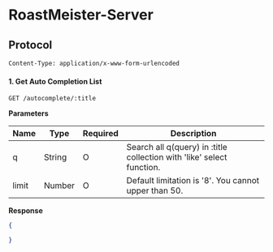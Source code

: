 # RoastMeister-Server

## Protocol

```
Content-Type: application/x-www-form-urlencoded
```

#### 1. Get Auto Completion List
```GET /autocomplete/:title```

**Parameters**

Name      | Type   | Required | Description
--------- | ------ | -------- | ----------------------------------------------------------------------
q         | String | O        | Search all q(query) in :title collection with 'like' select function.
limit     | Number | O        | Default limitation is '8'. You cannot upper than 50.



**Response**
```json
{

}
```

